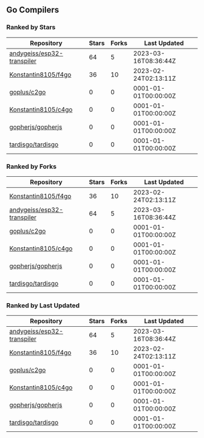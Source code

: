 ## Go Compilers

### Ranked by Stars

| Repository | Stars | Forks | Last Updated |
|------------|-------|-------|--------------|
| [andygeiss/esp32-transpiler](https://github.com/andygeiss/esp32-transpiler) | 64 | 5 | 2023-03-16T08:36:44Z |
| [Konstantin8105/f4go](https://github.com/Konstantin8105/f4go) | 36 | 10 | 2023-02-24T02:13:11Z |
| [goplus/c2go](https://github.com/goplus/c2go) | 0 | 0 | 0001-01-01T00:00:00Z |
| [Konstantin8105/c4go](https://github.com/Konstantin8105/c4go) | 0 | 0 | 0001-01-01T00:00:00Z |
| [gopherjs/gopherjs](https://github.com/gopherjs/gopherjs) | 0 | 0 | 0001-01-01T00:00:00Z |
| [tardisgo/tardisgo](https://github.com/tardisgo/tardisgo) | 0 | 0 | 0001-01-01T00:00:00Z |

### Ranked by Forks

| Repository | Stars | Forks | Last Updated |
|------------|-------|-------|--------------|
| [Konstantin8105/f4go](https://github.com/Konstantin8105/f4go) | 36 | 10 | 2023-02-24T02:13:11Z |
| [andygeiss/esp32-transpiler](https://github.com/andygeiss/esp32-transpiler) | 64 | 5 | 2023-03-16T08:36:44Z |
| [goplus/c2go](https://github.com/goplus/c2go) | 0 | 0 | 0001-01-01T00:00:00Z |
| [Konstantin8105/c4go](https://github.com/Konstantin8105/c4go) | 0 | 0 | 0001-01-01T00:00:00Z |
| [gopherjs/gopherjs](https://github.com/gopherjs/gopherjs) | 0 | 0 | 0001-01-01T00:00:00Z |
| [tardisgo/tardisgo](https://github.com/tardisgo/tardisgo) | 0 | 0 | 0001-01-01T00:00:00Z |

### Ranked by Last Updated

| Repository | Stars | Forks | Last Updated |
|------------|-------|-------|--------------|
| [andygeiss/esp32-transpiler](https://github.com/andygeiss/esp32-transpiler) | 64 | 5 | 2023-03-16T08:36:44Z |
| [Konstantin8105/f4go](https://github.com/Konstantin8105/f4go) | 36 | 10 | 2023-02-24T02:13:11Z |
| [goplus/c2go](https://github.com/goplus/c2go) | 0 | 0 | 0001-01-01T00:00:00Z |
| [Konstantin8105/c4go](https://github.com/Konstantin8105/c4go) | 0 | 0 | 0001-01-01T00:00:00Z |
| [gopherjs/gopherjs](https://github.com/gopherjs/gopherjs) | 0 | 0 | 0001-01-01T00:00:00Z |
| [tardisgo/tardisgo](https://github.com/tardisgo/tardisgo) | 0 | 0 | 0001-01-01T00:00:00Z |

